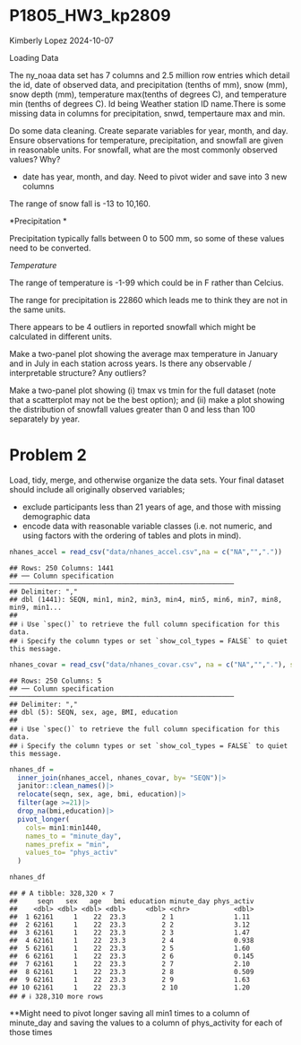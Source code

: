 P1805_HW3_kp2809
================
Kimberly Lopez
2024-10-07

Loading Data

The ny_noaa data set has 7 columns and 2.5 million row entries which
detail the id, date of observed data, and precipitation (tenths of mm),
snow (mm), snow depth (mm), temperature max(tenths of degrees C), and
temperature min (tenths of degrees C). Id being Weather station ID
name.There is some missing data in columns for precipitation, snwd,
tempertaure max and min.

Do some data cleaning. Create separate variables for year, month, and
day. Ensure observations for temperature, precipitation, and snowfall
are given in reasonable units. For snowfall, what are the most commonly
observed values? Why?

- date has year, month, and day. Need to pivot wider and save into 3 new
  columns

The range of snow fall is -13 to 10,160.

*Precipitation *

Precipitation typically falls between 0 to 500 mm, so some of these
values need to be converted.

*Temperature*

The range of temperature is -1-99 which could be in F rather than
Celcius.

The range for precipitation is 22860 which leads me to think they are
not in the same units.

There appears to be 4 outliers in reported snowfall which might be
calculated in different units.

Make a two-panel plot showing the average max temperature in January and
in July in each station across years. Is there any observable /
interpretable structure? Any outliers?

Make a two-panel plot showing (i) tmax vs tmin for the full dataset
(note that a scatterplot may not be the best option); and (ii) make a
plot showing the distribution of snowfall values greater than 0 and less
than 100 separately by year.

# Problem 2

Load, tidy, merge, and otherwise organize the data sets. Your final
dataset should include all originally observed variables;

- exclude participants less than 21 years of age, and those with missing
  demographic data
- encode data with reasonable variable classes (i.e. not numeric, and
  using factors with the ordering of tables and plots in mind).

``` r
nhanes_accel = read_csv("data/nhanes_accel.csv",na = c("NA","","."))
```

    ## Rows: 250 Columns: 1441
    ## ── Column specification ────────────────────────────────────────────────────────
    ## Delimiter: ","
    ## dbl (1441): SEQN, min1, min2, min3, min4, min5, min6, min7, min8, min9, min1...
    ## 
    ## ℹ Use `spec()` to retrieve the full column specification for this data.
    ## ℹ Specify the column types or set `show_col_types = FALSE` to quiet this message.

``` r
nhanes_covar = read_csv("data/nhanes_covar.csv", na = c("NA","","."), skip =4)
```

    ## Rows: 250 Columns: 5
    ## ── Column specification ────────────────────────────────────────────────────────
    ## Delimiter: ","
    ## dbl (5): SEQN, sex, age, BMI, education
    ## 
    ## ℹ Use `spec()` to retrieve the full column specification for this data.
    ## ℹ Specify the column types or set `show_col_types = FALSE` to quiet this message.

``` r
nhanes_df = 
  inner_join(nhanes_accel, nhanes_covar, by= "SEQN")|>
  janitor::clean_names()|>
  relocate(seqn, sex, age, bmi, education)|>
  filter(age >=21)|>
  drop_na(bmi,education)|>
  pivot_longer(
    cols= min1:min1440,
    names_to = "minute_day", 
    names_prefix = "min",
    values_to= "phys_activ"
  )

nhanes_df
```

    ## # A tibble: 328,320 × 7
    ##     seqn   sex   age   bmi education minute_day phys_activ
    ##    <dbl> <dbl> <dbl> <dbl>     <dbl> <chr>           <dbl>
    ##  1 62161     1    22  23.3         2 1               1.11 
    ##  2 62161     1    22  23.3         2 2               3.12 
    ##  3 62161     1    22  23.3         2 3               1.47 
    ##  4 62161     1    22  23.3         2 4               0.938
    ##  5 62161     1    22  23.3         2 5               1.60 
    ##  6 62161     1    22  23.3         2 6               0.145
    ##  7 62161     1    22  23.3         2 7               2.10 
    ##  8 62161     1    22  23.3         2 8               0.509
    ##  9 62161     1    22  23.3         2 9               1.63 
    ## 10 62161     1    22  23.3         2 10              1.20 
    ## # ℹ 328,310 more rows

\*\*Might need to pivot longer saving all min1 times to a column of
minute_day and saving the values to a column of phys_activity for each
of those times
